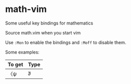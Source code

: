 # math-vim
Some useful key bindings for mathematics

Source math.vim when you start vim

Use `:Mon` to enable the bindings and `:Moff` to disable them.

Some examples:

|To get|Type|
|------|----|
|〈ψ|∂⃡|ϕ〉| \<\psi|\partial\^<->|\phi\> |
